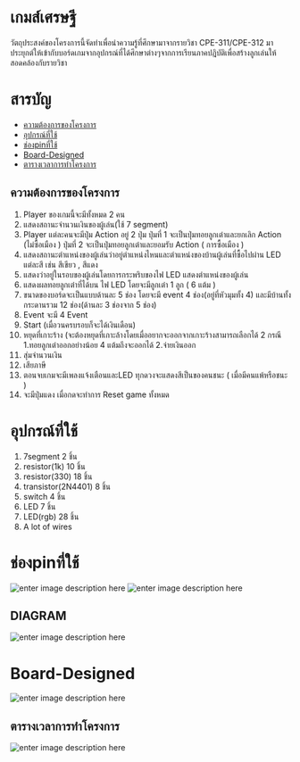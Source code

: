 
# เกมส์เศรษฐี
วัตถุประสงค์ของโครงการนี้จัดทำเพื่อนำความรู้ที่ศึกษามาจากรายวิชา CPE-311/CPE-312 มาประยุกต์ให้เข้ากับบอร์ดเกมจากอุปกรณ์ที่ได้ศึกษาต่างๆจากการเรียนภาคปฎิบัติเพื่อสร้างลูกเล่นให้สอดคล้องกับรายวิชา

# สารบัญ

-   [ความต้องการของโครงการ](#%E0%B8%84%E0%B8%A7%E0%B8%B2%E0%B8%A1%E0%B8%95%E0%B9%89%E0%B8%AD%E0%B8%87%E0%B8%81%E0%B8%B2%E0%B8%A3%E0%B8%82%E0%B8%AD%E0%B8%87%E0%B9%82%E0%B8%84%E0%B8%A3%E0%B8%87%E0%B8%81%E0%B8%B2%E0%B8%A3)
-   [อุปกรณ์ที่ใช้](#%E0%B8%AD%E0%B8%B8%E0%B8%9B%E0%B8%81%E0%B8%A3%E0%B8%93%E0%B9%8C%E0%B8%97%E0%B8%B5%E0%B9%88%E0%B9%83%E0%B8%8A%E0%B9%89)
-   [ช่องpinที่ใช้](#%E0%B8%8A%E0%B9%88%E0%B8%AD%E0%B8%87pin%E0%B8%97%E0%B8%B5%E0%B9%88%E0%B9%83%E0%B8%8A%E0%B9%89)
- [Board-Designed](#board-designed)
-   [ตารางเวลาการทำโครงการ](#%E0%B8%95%E0%B8%B2%E0%B8%A3%E0%B8%B2%E0%B8%87%E0%B9%80%E0%B8%A7%E0%B8%A5%E0%B8%B2%E0%B8%81%E0%B8%B2%E0%B8%A3%E0%B8%97%E0%B8%B3%E0%B9%82%E0%B8%84%E0%B8%A3%E0%B8%87%E0%B8%81%E0%B8%B2%E0%B8%A3)

## ความต้องการของโครงการ

 1.  Player ของเกมนี้จะมีทั้งหมด 2 คน
 2.  แสดงสถานะจำนวนเงินของผู้เล่น(ใช้ 7 segment)
 3.  Player แต่ละคนจะมีปุ่ม Action อยู่ 2 ปุ่ม
	ปุ่มที่ 1 จะเป็นปุ่มทอยลูกเต๋าและยกเลิก Action (ไม่ซื้อเมือง ) ปุ่มที่ 2 จะเป็นปุ่มทอยลูกเต๋าและยอมรับ Action ( การซื้อเมือง )
 4.  แสดงสถานะตำแหน่งของผู้เล่นว่าอยู่ตำแหน่งไหนและตำแหน่งของบ้านผู้เล่นที่ซื้อไปผ่าน LED แต่ละสี เช่น สีเขียว , สีแดง
 5.  แสดงว่าอยู่ในรอบของผู้เล่นโดยการกระพริบของไฟ LED แสดงตำแหน่งของผู้เล่น
 6.  แสดงผลทอยลูกเต๋าที่ได้บน ไฟ LED โดยจะมีลูกเต๋า 1 ลูก ( 6 แต้ม )
 7.  ขนาดของบอร์ดจะเป็นแบบด้านละ 5 ช่อง โดยจะมี event 4 ช่อง(อยู่ที่หัวมุมทั้ง 4) และมีบ้านทั้งกระดานรวม 12 ช่อง(ด้านละ 3 ช่องจาก 5 ช่อง)
 8.  Event จะมี 4 Event
 9.  Start (เมื่อวนครบรอบก็จะได้เงินเดือน)
 10.  หยุดที่เกาะร้าง (จะต้องหยุดที่เกาะล้างโดยเมื่ออยากจะออกจากเกาะร้างสามารถเลือกได้ 2 กรณี 1.ทอยลูกเต๋าออกอย่างน้อย 4 แต้มถึงจะออกได้ 2.จ่ายเงินออก
 11.  สุ่มจำนวนเงิน
 12.  เสียภาษี
 13.  ตอนจบเกมจะมีเพลงแจ้งเตือนและLED ทุกดวงจะแสดงสีเป็นของคนชนะ ( เมื่อมีคนแพ้หรือชนะ )
 14.  จะมีปุ่มแดง เมื่อกดจะทำการ Reset game ทั้งหมด
 

# อุปกรณ์ที่ใช้

 1. 7segment 2 ชิ้น
 2. resistor(1k) 10 ชิ้น
 3. resistor(330) 18 ชิ้น
 4. transistor(2N4401) 8 ชิ้น
 5. switch 4 ชิ้น
 6. LED 7 ชิ้น
 7. LED(rgb) 28 ชิ้น
 8. A lot of wires

# ช่องpinที่ใช้
![enter image description here](https://media.discordapp.net/attachments/1195246143551058003/1205443256712831026/Pin.png?ex=65d86384&is=65c5ee84&hm=0d2cbaf7635f4895cb187ffe2a281eaa7d8fe4509ad0c59d6c76ba164329bedb&=&format=webp&quality=lossless)
![enter image description here](https://media.discordapp.net/attachments/1195246143551058003/1205443312538877962/Pin.png?ex=65d86391&is=65c5ee91&hm=11fbfef4d3e7af68b8e6a9fe30527897d143e0af0cdb9dc48288c2696210178f&=&format=webp&quality=lossless&width=823&height=671)



## DIAGRAM
![enter image description here](https://media.discordapp.net/attachments/1195246143551058003/1205443491614826537/PlayerAndDiceBoard_Diagram.jpg?ex=65d863bc&is=65c5eebc&hm=5ab641c7a5ffec2b8163ccdba5111631f6c51ad13e04353baf35bdf33b6fcc09&=&format=webp&width=523&height=671)


# Board-Designed
![enter image description here](https://cdn.discordapp.com/attachments/1195246143551058003/1202596198490439691/1070087967294631976-283cde1b-df1c-47c1-83b5-60bda2ece5a2-6059968.399999976.png?ex=65ce07fc&is=65bb92fc&hm=589a5289ea82545f37a57a66f3a5ebd98d0fafb5d8d49b11d4c6412e6c27ccb6&)
## ตารางเวลาการทำโครงการ
![enter image description here](https://media.discordapp.net/attachments/744332116808171530/1205265035031486564/image.png?ex=65d7bd89&is=65c54889&hm=60fed954cb2ea19ff145199a7e738a2de8978e228ff350bfb6f5badb4454cddc&=&format=webp&quality=lossless&width=962&height=285)
